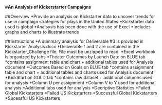 #**An Analysis of Kickerstarter Campaigns**

##Overview
*Provide an analysis on Kickstarter data to uncover trends for use in campaign strategies for plays in the United States
*Kickstarter data used is global
*Analsysis has been done with the use of Excel
*Includes graphs and charts to illustrate trends

##Instructions 
*A summary analysis for Deliverable #3 is provided in Kickstarter Analysis.docx
*Deliverable 1 and 2 are contained in the Kickstarter_Challenge file. File must be unzipped to read.
*Excel workbook is organized by tabs
 *Theater Outcomes by Launch Date on BLUE tab
  *contains assignment table and chart + addtional tables used for Analysis document
 *Outcomes Based on Goals on BLUE tab
  *contains assignment table and chart + additional tables and charts used for Analysis document
 *KickStart on GOLD tab
  *contains raw dataset + additional columns used for analysis
   *Column U per assignment
   *Column V to Y used for additional analysis
 *Additional tabs used for analysis
  *Decriptive Statistics
  *Failed Global Kickstarters
  *Failed US Kickstarters
  *Successful Global Kickstarters
  *Sucessful US Kickstarters
 



